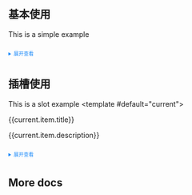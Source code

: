 <style>
    .example{
        border: 1px solid #f5f5f5;
        border-radius: 5px;
        padding:20px
    }
    details > summary:first-of-type {
        font-size: 10px;
        padding: 8px 0;
        cursor: pointer;
        color: #1989fa;
    }
</style>

<script setup>
  import StepsBar from '../../packages/LxyStepBar/src/components/StepsBar/index.vue'
</script>

## 基本使用

This is a simple example

<StepsBar ></StepsBar>

<details>
<summary>展开查看</summary>

```vue
<template>
  <div>
    <StepsBar />
  </div>
</template>
```

</details>

## 插槽使用

This is a slot example <StepsBar value="1"> <template #default="current"> <div class="turning-steps-body"> <p> {{current.item.title}}</p> <p> {{current.item.description}}</p>

 </div> </template> </StepsBar>

<details>

  <summary>展开查看</summary>

```vue
<template>
  <div>
    <StepsBar value="1">
      <template #default="current">
        <div class="turning-steps-body">
          <p>{{ current.item.title }}</p>
          <p>{{ current.item.description }}</p>
        </div>
      </template>
    </StepsBar>
  </div>
</template>
```

</details>

## More docs

